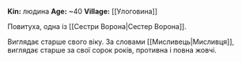 **Kin:** людина
**Age:** ~40
**Village:** [[Улоговина]]

Повитуха, одна із [[Сестри Ворона|Сестер Ворона]].

Виглядає старше свого віку. За словами [[Мисливець|Мисливця]], виглядає старше за свої сорок років, противна і повна жовчі.